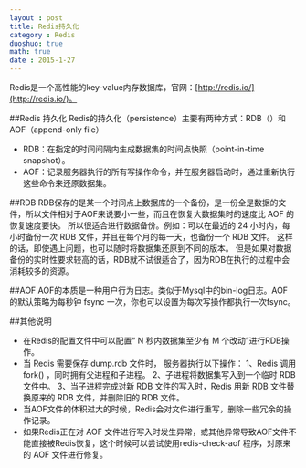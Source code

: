 ```yaml
---
layout : post
title: Redis持久化
category : Redis
duoshuo: true
math: true
date : 2015-1-27
---
```


<!-- more -->

Redis是一个高性能的key-value内存数据库，官网：[http://redis.io/](http://redis.io/)。

##Redis 持久化
Redis的持久化（persistence）主要有两种方式：RDB（）和AOF（append-only file）
>
- RDB：在指定的时间间隔内生成数据集的时间点快照（point-in-time snapshot）。
- AOF：记录服务器执行的所有写操作命令，并在服务器启动时，通过重新执行这些命令来还原数据集。

##RDB
RDB保存的是某一个时间点上数据库的一个备份，是一份全是数据的文件，所以文件相对于AOF来说要小一些，而且在恢复大数据集时的速度比 AOF 的恢复速度要快。
所以很适合进行数据备份。例如：可以在最近的 24 小时内，每小时备份一次 RDB 文件，并且在每个月的每一天，也备份一个 RDB 文件。 这样的话，即使遇上问题，也可以随时将数据集还原到不同的版本。
但是如果对数据备份的实时性要求较高的话，RDB就不试很适合了，因为RDB在执行的过程中会消耗较多的资源。

##AOF
AOF的本质是一种用户行为日志。类似于Mysql中的bin-log日志。AOF 的默认策略为每秒钟 fsync 一次，你也可以设置为每次写操作都执行一次fsync。

##其他说明
>
- 在Redis的配置文件中可以配置“ N 秒内数据集至少有 M 个改动”进行RDB操作。
- 当 Redis 需要保存 dump.rdb 文件时， 服务器执行以下操作：
  1、Redis 调用 fork() ，同时拥有父进程和子进程。
  2、子进程将数据集写入到一个临时 RDB 文件中。
  3、当子进程完成对新 RDB 文件的写入时，Redis 用新 RDB 文件替换原来的 RDB 文件，并删除旧的 RDB 文件。
- 当AOF文件的体积过大的时候，Redis会对文件进行重写，删除一些冗余的操作记录。
- 如果Redis正在对 AOF 文件进行写入时发生异常，或其他异常导致AOF文件不能直接被Redis恢复，这个时候可以尝试使用redis-check-aof 程序，对原来的 AOF 文件进行修复。








